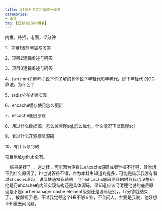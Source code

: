 ```yaml
---
title: 51信用卡实习面试一轮游
categories:
- 面试
tag: [迁移自CSDN博客]
---
```


内推，补招，电面，17分钟

1、项目1逻辑阐述与问答

2、项目2逻辑阐述与问答

3、项目3逻辑阐述与问答

4、jvm jmm了解吗？说下你了解的具体说下年轻代和年老代，说下年轻代 的GC算法，为什么？

5、redis分布式锁实现

6、ehcache缓存使用怎么更新

7、ehcache底层原理

8、用过什么数据源，怎么监控慢sql,怎么优化，什么情况下出现慢sql

9、看过什么开源框架源码

10、有什么想问的

项目地址github全有。

    结果是挂了，，迷之挂，可能因为没看过ehcache源码或者学校不行吧，其他想不到什么原因了，hr也说答得不错，作为本科生知道的挺多，可能是暗示我没有看过ehcache源码，说很快通知我结果，他问ehcache底层原理的时候我也没想到他是问ehcache的内部实现结构还是具体源码，早知道应该问清楚他说的底层原理是不是cachemanager cache element级别还是源码级别，，17分钟就结束了。。被鄙视了吧。不过我觉得这个HR不够专业，不会问人，主要是我说，他好想不知道去问问题。

